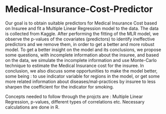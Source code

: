 # Medical-Insurance-Cost-Predictor
Our goal is to obtain suitable predictors for Medical Insurance Cost based on Insuree and fit a Multiple Linear Regression model to the data.
The data is collected from Kaggle.
After performing the fitting of the MLR model, we observe the p-values of the covariates (predictors) to identify ineffective predictors and we remove them, in order to get a better and more robust model.
To get a better insight on the model and its conclusions, we propose some questions, with incomplete information about the insuree, and based on the data, we simulate the incomplete information and use Monte-Carlo technique to estimate the Medical Insurance cost for the insuree.
In conclusion, we also discuss some opportunities to make the model better, some being : to use indicator variable for regions in the model, or get some more related information about diseases/mal-practices by insuree to less sharpen the coefficient for the indicator for smoking.

Concepts needed to follow through the projcts are : Multiple Linear Regression, p-values, different types of correlations etc.
Necessary calculations are done in R.
